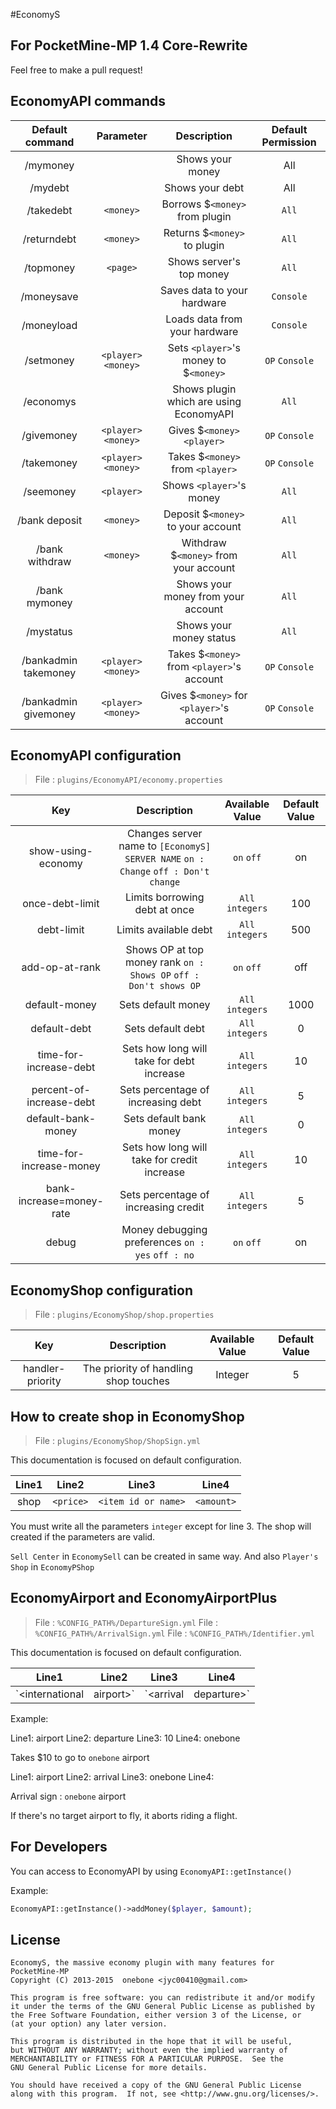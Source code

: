#EconomyS
## For PocketMine-MP 1.4 Core-Rewrite

Feel free to make a pull request!

## EconomyAPI commands

| Default command | Parameter | Description | Default Permission |
| :-----: | :-------: | :---------: | :-------: |
| /mymoney | | Shows your money | All |
| /mydebt | | Shows your debt | All |
| /takedebt | `<money>` | Borrows $`<money>` from plugin | `All` |
| /returndebt | `<money>` | Returns $`<money>` to plugin | `All` |
| /topmoney | `<page>` | Shows server's top money | `All` |
| /moneysave | | Saves data to your hardware | `Console` |
| /moneyload | | Loads data from your hardware | `Console` |
| /setmoney | `<player>` `<money>` | Sets `<player>`'s money to $`<money>` | `OP` `Console` |
| /economys | | Shows plugin which are using EconomyAPI | `All` |
| /givemoney | `<player>` `<money>` | Gives $`<money>` `<player>` | `OP` `Console` |
| /takemoney | `<player>` `<money>` | Takes $`<money>` from `<player>` | `OP` `Console` |
| /seemoney | `<player>` | Shows `<player>`'s money | `All` |
| /bank deposit | `<money>` | Deposit $`<money>` to your account | `All` |
| /bank withdraw | `<money>` | Withdraw $`<money>` from your account | `All` |
| /bank mymoney | | Shows your money from your account | `All` |
| /mystatus | | Shows your money status | `All` |
| /bankadmin takemoney | `<player>` `<money>` | Takes $`<money>` from `<player>`'s account | `OP` `Console` |
| /bankadmin givemoney | `<player>` `<money>` | Gives $`<money>` for `<player>`'s account | `OP` `Console` |


## EconomyAPI configuration

> File : `plugins/EconomyAPI/economy.properties`

| Key | Description | Available Value | Default Value |
| :-: | :---------: | :---------------: | :---------: |
| show-using-economy | Changes server name to `[EconomyS] SERVER NAME`   `on : Change` `off : Don't change` | `on` `off` | on | 
| once-debt-limit | Limits borrowing debt at once | `All integers` | 100 |
| debt-limit | Limits available debt | `All integers` | 500 |
| add-op-at-rank | Shows OP at top money rank    `on : Shows OP` `off : Don't shows OP` | `on` `off` | off |
| default-money | Sets default money | `All integers` | 1000 |
| default-debt | Sets default debt | `All integers` | 0 |
| time-for-increase-debt | Sets how long will take for debt increase | `All integers` | 10 |
| percent-of-increase-debt | Sets percentage of increasing debt | `All integers` | 5 |
| default-bank-money | Sets default bank money | `All integers` | 0 |
| time-for-increase-money | Sets how long will take for credit increase | `All integers` | 10 |
| bank-increase=money-rate | Sets percentage of increasing credit | `All integers` | 5 |
| debug | Money debugging preferences  `on : yes` `off : no` | `on` `off` | on |

## EconomyShop configuration

> File : `plugins/EconomyShop/shop.properties`

| Key | Description | Available Value | Default Value |
| :-: | :---------: | :-------------: | :-----------: |
| handler-priority | The priority of handling shop touches | Integer | 5 |

## How to create shop in EconomyShop

> File : `plugins/EconomyShop/ShopSign.yml`

This documentation is focused on default configuration.

| Line1 | Line2 | Line3 | Line4 |
| :---: | :---: | :---: | :---: |
| shop | `<price>` | `<item id or name>` | `<amount>` |

You must write all the parameters `integer` except for line 3.
The shop will created if the parameters are valid.

`Sell Center` in `EconomySell` can be created in same way. And also `Player's Shop` in `EconomyPShop`

## EconomyAirport and EconomyAirportPlus

> File : `%CONFIG_PATH%/DepartureSign.yml`
> File : `%CONFIG_PATH%/ArrivalSign.yml`
> File : `%CONFIG_PATH%/Identifier.yml`

This documentation is focused on default configuration.

| Line1 | Line2 | Line3 | Line4 |
| :---: | :---: | :---: | :---: |
| `<international | airport>` | `<arrival | departure>` | `<arrival:`Airport name` departure:`price`>` | `<arrival:`none` departure:`<target>`>` |

Example:

Line1: airport
Line2: departure
Line3: 10
Line4: onebone

Takes $10 to go to `onebone` airport

Line1: airport
Line2: arrival
Line3: onebone
Line4: 

Arrival sign : `onebone` airport

If there's no target airport to fly, it aborts riding a flight.

## For Developers

You can access to EconomyAPI by using `EconomyAPI::getInstance()`

Example:
```php
EconomyAPI::getInstance()->addMoney($player, $amount);
```

## License
```
EconomyS, the massive economy plugin with many features for PocketMine-MP
Copyright (C) 2013-2015  onebone <jyc00410@gmail.com>

This program is free software: you can redistribute it and/or modify
it under the terms of the GNU General Public License as published by
the Free Software Foundation, either version 3 of the License, or
(at your option) any later version.

This program is distributed in the hope that it will be useful,
but WITHOUT ANY WARRANTY; without even the implied warranty of
MERCHANTABILITY or FITNESS FOR A PARTICULAR PURPOSE.  See the
GNU General Public License for more details.

You should have received a copy of the GNU General Public License
along with this program.  If not, see <http://www.gnu.org/licenses/>.
```
